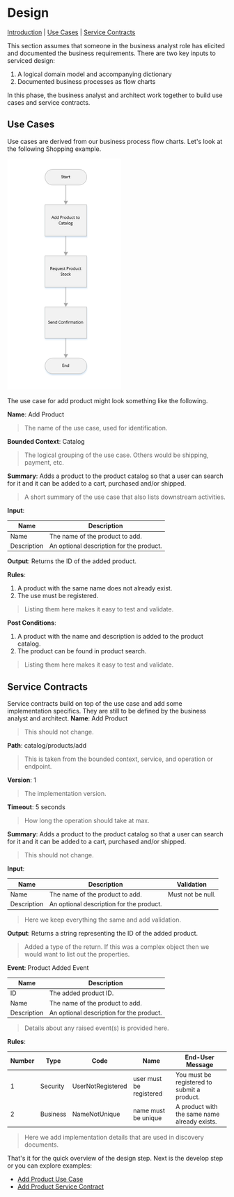 # Design

[Introduction](#design) | [Use Cases](#use-cases) | [Service Contracts](#service-contracts)

This section assumes that someone in the business analyst role has elicited and documented
the business requirements.  There are two key inputs to serviced design:
1. A logical domain model and accompanying dictionary
2. Documented business processes as flow charts

In this phase, the business analyst and architect work together to build use cases
and service contracts.

## Use Cases
Use cases are derived from our business process flow charts.  Let's look at the following
Shopping example.

![Submit Process](images/submit-product.PNG "Submit Process")

The use case for add product might look something like the following.

**Name**:  Add Product
> The name of the use case, used for identification.

**Bounded Context**: Catalog
> The logical grouping of the use case.  Others would be shipping, payment, etc.

**Summary**: Adds a product to the product catalog so that a user can search for it and it can be added to a cart, purchased and/or shipped.
> A short summary of the use case that also lists downstream activities.

**Input**:

| Name        | Description                              | 
| ----------- | ---------------------------------------- | 
| Name        | The name of the product to add.          | 
| Description | An optional description for the product. |

**Output**: Returns the ID of the added product.

**Rules**: 
1. A product with the same name does not already exist.
2. The use must be registered.
> Listing them here makes it easy to test and validate.

**Post Conditions**:
1. A product with the name and description is added to the product catalog.
2. The product can be found in product search.
> Listing them here makes it easy to test and validate.

## Service Contracts
Service contracts build on top of the use case and add some implementation specifics.  They
are still to be defined by the business analyst and architect.
**Name**:  Add Product
> This should not change.

**Path**: catalog/products/add
> This is taken from the bounded context, service, and operation or endpoint.

**Version**: 1
> The implementation version.

**Timeout**: 5 seconds
> How long the operation should take at max.

**Summary**: Adds a product to the product catalog so that a user can search for it and it can be added to a cart, purchased and/or shipped.
> This should not change.

**Input**:

| Name        | Description                              | Validation        |
| ----------- | ---------------------------------------- | ----------------- |
| Name        | The name of the product to add.          | Must not be null. |
| Description | An optional description for the product. |                   |
> Here we keep everything the same and add validation.

**Output**: Returns a string representing the ID of the added product.
> Added a type of the return.  If this was a complex object then we would want
> to list out the properties.  

**Event**: Product Added Event

| Name        | Description                              | 
| ----------- | ---------------------------------------- | 
| ID          | The added product ID.                    |
| Name        | The name of the product to add.          | 
| Description | An optional description for the product. |
> Details about any raised event(s) is provided here.

**Rules**: 

| Number | Type     | Code                  | Name                    | End-User Message                             | 
| ------ | -------- | --------------------- | ----------------------- | -------------------------------------------- |
| 1      | Security | UserNotRegistered     | user must be registered | You must be registered to submit a product.  |
| 2      | Business | NameNotUnique         | name must be unique     | A product with the same name already exists. |
> Here we add implementation details that are used in discovery documents.

That's it for the quick overview of the design step.  Next is the develop step
or you can explore examples:
* [Add Product Use Case](add-product-use-case.md)
* [Add Product Service Contract](add-product-service-contract.md)